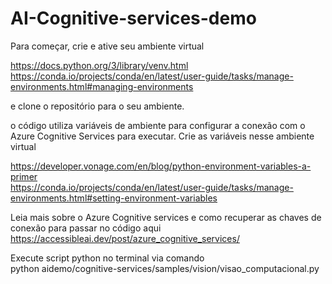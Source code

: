# AI-Cognitive-services-demo

Para começar, crie e ative seu ambiente virtual 

https://docs.python.org/3/library/venv.html 
<br>https://conda.io/projects/conda/en/latest/user-guide/tasks/manage-environments.html#managing-environments

e clone o repositório para o seu ambiente.

o código utiliza variáveis de ambiente para configurar a conexão com o Azure Cognitive Services para executar. Crie as variáveis nesse ambiente virtual

https://developer.vonage.com/en/blog/python-environment-variables-a-primer 
<br>https://conda.io/projects/conda/en/latest/user-guide/tasks/manage-environments.html#setting-environment-variables

Leia mais sobre o Azure Cognitive services e como recuperar as chaves de conexão para passar no código aqui
<br>https://accessibleai.dev/post/azure_cognitive_services/

Execute script python no terminal via comando 
<br>python aidemo/cognitive-services/samples/vision/visao_computacional.py
